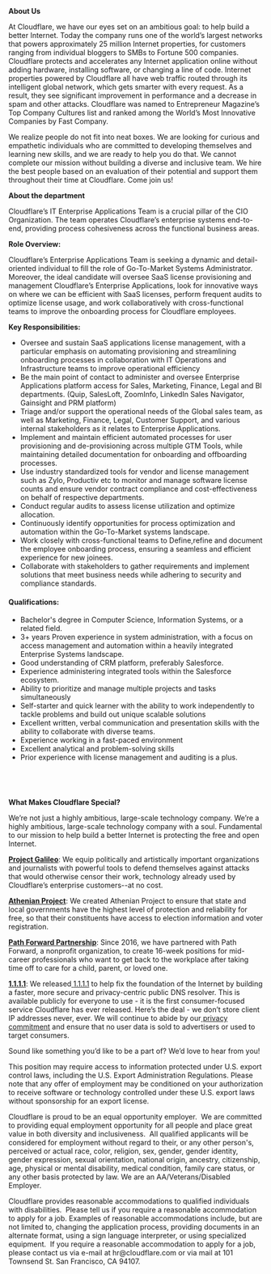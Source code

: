<div class="content-intro">
	<div><strong>About Us</strong></div>
	<div>
		<p><span style="font-weight: 400;">At Cloudflare, we have our eyes set on an ambitious goal: to help build a better Internet. Today the company runs one of the world’s largest networks that powers approximately 25 million Internet properties, for customers ranging from individual bloggers to SMBs to Fortune 500 companies. Cloudflare protects and accelerates any Internet application online without adding hardware, installing software, or changing a line of code. Internet properties powered by Cloudflare all have web traffic routed through its intelligent global network, which gets smarter with every request. As a result, they see significant improvement in performance and a decrease in spam and other attacks. Cloudflare was named to Entrepreneur Magazine’s Top Company Cultures list and ranked among the World’s Most Innovative Companies by Fast Company.</span><span style="font-weight: 400;">&nbsp;</span></p>
		<p><span style="font-weight: 400;">We realize people do not fit into neat boxes. We are looking for curious and empathetic individuals who are committed to developing themselves and learning new skills, and we are ready to help you do that. We cannot complete our mission without building a diverse and inclusive team. We hire the best people based on an evaluation of their potential and support them throughout their time at Cloudflare. Come join us!&nbsp;</span></p>
	</div>
</div>
<p><strong>About the department</strong></p>
<p>Cloudflare’s IT Enterprise Applications Team is a crucial pillar of the CIO Organization. The team operates Cloudflare’s enterprise systems end-to-end, providing process cohesiveness across the functional business areas.</p>
<p><strong>Role Overview:</strong></p>
<p>Cloudflare’s Enterprise Applications Team is seeking a dynamic and detail-oriented individual to fill the role of Go-To-Market Systems Administrator. Moreover, the ideal candidate will oversee SaaS license provisioning and management Cloudflare’s Enterprise Applications, look for innovative ways on where we can be efficient with SaaS licenses, perform frequent audits to optimize license usage, and work collaboratively with cross-functional teams to improve the onboarding process for Cloudflare employees.</p>
<p><strong>Key Responsibilities:</strong></p>
<ul>
	<li>Oversee and sustain SaaS applications license management, with a particular emphasis on automating provisioning and streamlining onboarding processes in collaboration with IT Operations and Infrastructure teams to improve operational efficiency</li>
	<li>Be the main point of contact to administer and oversee Enterprise Applications platform access for Sales, Marketing, Finance, Legal and BI departments. (Quip, SalesLoft, ZoomInfo, LinkedIn Sales Navigator, Gainsight and PRM platform)</li>
	<li>Triage and/or support the operational needs of the Global sales team, as well as Marketing, Finance, Legal, Customer Support, and various internal stakeholders as it relates to Enterprise Applications.</li>
	<li>Implement and maintain efficient automated processes for user provisioning and de-provisioning across multiple GTM Tools, while maintaining detailed documentation for onboarding and offboarding processes.</li>
	<li>Use industry standardized tools for vendor and license management such as Zylo, Productiv etc to monitor and manage software license counts and ensure vendor contract compliance and cost-effectiveness on behalf of respective departments.&nbsp;</li>
	<li>Conduct regular audits to assess license utilization and optimize allocation.</li>
	<li>Continuously identify opportunities for process optimization and automation within the Go-To-Market systems landscape.</li>
	<li>Work closely with cross-functional teams to Define,refine and document the employee onboarding process, ensuring a seamless and efficient experience for new joinees.</li>
	<li>Collaborate with stakeholders to gather requirements and implement solutions that meet business needs while adhering to security and compliance standards.</li>
</ul>
<h4>Qualifications:</h4>
<ul>
	<li>Bachelor's degree in Computer Science, Information Systems, or a related field.</li>
	<li>3+ years Proven experience in system administration, with a focus on access management and automation within a heavily integrated Enterprise Systems landscape.</li>
	<li>Good understanding of CRM platform, preferably Salesforce.</li>
	<li>Experience administering integrated tools within the Salesforce ecosystem.</li>
	<li>Ability to prioritize and manage multiple projects and tasks simultaneously</li>
	<li>Self-starter and quick learner with the ability to work independently to tackle problems and build out unique scalable solutions</li>
	<li>Excellent written, verbal communication and presentation skills with the ability to collaborate with diverse teams.</li>
	<li>Experience working in a fast-paced environment</li>
	<li>Excellent analytical and problem-solving skills</li>
	<li>Prior experience with license management and auditing is a plus.</li>
</ul>
<h4><br><br></h4>
<div class="content-conclusion">
	<p><strong>What Makes Cloudflare Special?</strong></p>
	<p><span style="font-weight: 400;">We’re not just a highly ambitious, large-scale technology company. We’re a highly ambitious, large-scale technology company with a soul. Fundamental to our mission to help build a better Internet is protecting the free and open Internet.</span></p>
	<p><a href="https://blog.cloudflare.com/protecting-free-expression-online/"><strong>Project Galileo</strong></a><span style="font-weight: 400;">: We equip politically and artistically important organizations and journalists with powerful tools to defend themselves against attacks that would otherwise censor their work, technology already used by Cloudflare’s enterprise customers--at no cost.</span></p>
	<p><strong><a href="https://www.cloudflare.com/athenian/">Athenian Project</a></strong><span style="font-weight: 400;">: We created Athenian Project to ensure that state and local governments have the highest level of protection and reliability for free, so that their constituents have access to election information and voter registration.</span></p>
	<p><a href="https://blog.cloudflare.com/tag/path-forward/"><strong>Path Forward Partnership</strong></a><span style="font-weight: 400;">: Since 2016, we have partnered with Path Forward, a nonprofit organization, to create 16-week positions for mid-career professionals who want to get back to the workplace after taking time off to care for a child, parent, or loved one.</span></p>
	<p><a href="https://1.1.1.1/"><strong>1.1.1.1</strong></a><span style="font-weight: 400;">: We released</span><a href="https://1.1.1.1/"> <span style="font-weight: 400;">1.1.1.1</span></a><span style="font-weight: 400;"> to help fix the foundation of the Internet by building a faster, more secure and privacy-centric public DNS resolver. This is available publicly for everyone to use - it is the first consumer-focused service Cloudflare has ever released. Here’s the deal - we don’t store client IP addresses never, ever. We will continue to abide by our</span><a href="https://developers.cloudflare.com/1.1.1.1/privacy/public-dns-resolver"> privacy commitment</a><span style="font-weight: 400;"> and ensure that no user data is sold to advertisers or used to target consumers.</span></p>
	<p><span style="font-weight: 400;">Sound like something you’d like to be a part of? We’d love to hear from you!</span></p>
	<p><span style="font-weight: 400;">This position may require access to information protected under U.S. export control laws, including the U.S. Export Administration Regulations. Please note that any offer of employment may be conditioned on your authorization to receive software or technology controlled under these U.S. export laws without sponsorship for an export license.</span></p>
	<p><span style="font-weight: 400;">Cloudflare is proud to be an equal opportunity employer. &nbsp;We are committed to providing equal employment opportunity for all people and place great value in both diversity and inclusiveness. &nbsp;All qualified applicants will be considered for employment without regard to their, or any other person's, perceived or actual</span> <span style="font-weight: 400;">race, color, religion, sex, gender, gender identity, gender expression, sexual orientation, national origin, ancestry, citizenship, age, physical or mental disability, medical condition, family care status, or any other basis protected by law. </span><span style="font-weight: 400;">We are an AA/Veterans/Disabled Employer.</span></p>
	<p><span style="font-weight: 400;">Cloudflare provides reasonable accommodations to qualified individuals with disabilities. &nbsp;Please tell us if you require a reasonable accommodation to apply for a job. Examples of reasonable accommodations include, but are not limited to, changing the application process, providing documents in an alternate format, using a sign language interpreter, or using specialized equipment. &nbsp;If you require a reasonable accommodation to apply for a job, please contact us via e-mail at </span><span style="font-weight: 400;">hr@cloudflare.com</span><span style="font-weight: 400;"> or via mail at 101 Townsend St. San Francisco, CA 94107.</span></p>
</div>